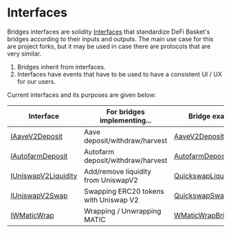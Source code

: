 # Interfaces

Bridges interfaces are solidity [Interfaces](https://docs.soliditylang.org/en/latest/contracts.html?highlight=Interfaces#interfaces) that standardize DeFi Basket's bridges according to their inputs and outputs. The main use case for this are project forks, but it may be used in case there are protocols that are very similar.

1. Bridges inherit from interfaces.
2. Interfaces have events that have to be used to have a consistent UI / UX for our users.

Current interfaces and its purposes are given below:

| **Interface**                                                                                      | **For bridges implementing...**       | **Bridge examples**                                                                                                 |
| -------------------------------------------------------------------------------------------------- | ------------------------------------- | ------------------------------------------------------------------------------------------------------------------- |
| [IAaveV2Deposit](https://docs.indexpool.org/developer/bridges/interfaces/iaavev2deposit)           | Aave deposit/withdraw/harvest         | [AaveV2DepositBridge](https://docs.indexpool.org/developer/bridges/trusted-bridges/aave-v2-deposit-bridge)          |
| [IAutofarmDeposit](https://docs.indexpool.org/developer/bridges/interfaces/iautofarmdeposit)       | Autofarm deposit/withdraw/harvest     | [AutofarmDepositBridge](https://docs.indexpool.org/developer/bridges/trusted-bridges/autofarm-deposit-bridge)       |
| [IUniswapV2Liquidity](https://docs.indexpool.org/developer/bridges/interfaces/iuniswapv2liquidity) | Add/remove liquidity from UniswapV2   | [QuickswapLiquidityBridge](https://docs.indexpool.org/developer/bridges/trusted-bridges/quickswap-liquidity-bridge) |
| [IUniswapV2Swap](iuniswapv2swap.md)                                                                | Swapping ERC20 tokens with Uniswap V2 | [QuickswapSwapBridge](https://docs.indexpool.org/developer/bridges/trusted-bridges/quickswap-swap-bridge)           |
| [IWMaticWrap](iwmaticwrap.md)                                                                      | Wrapping / Unwrapping MATIC           | [WMaticWrapBridge](https://docs.indexpool.org/developer/bridges/trusted-bridges/wmaticwrapbridge)                   |

